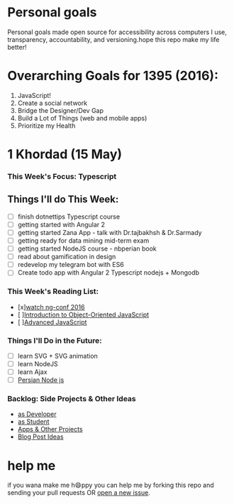 # Personal goals
Personal goals made open source for accessibility across computers I use, transparency, accountability, and versioning.hope this repo make my life better!

# Overarching Goals for 1395 (2016):
1. JavaScript!
2. Create a social network
3. Bridge the Designer/Dev Gap
4. Build a Lot of Things (web and mobile apps)
5. Prioritize my Health

# 1 Khordad (15 May)

### This Week's Focus: Typescript

## Things I'll do This Week:
- [ ] finish dotnettips Typescript course
- [ ] getting started with Angular 2
- [ ] getting started Zana App - talk with Dr.tajbakhsh & Dr.Sarmady
- [ ] getting ready for data mining mid-term exam
- [ ] getting started NodeJS course -  nbperian book
- [ ] read about gamification in design
- [ ] redevelop my telegram bot with ES6
- [ ] Create todo app with Angular 2 Typescript nodejs + Mongodb

### This Week's Reading List:
- [x][watch ng-conf 2016](http://www.youtube.com/watch?v=mAjjI35RcUE&t=42m01s)
- [ ][Introduction to Object-Oriented JavaScript](https://developer.mozilla.org/en-US/docs/Web/JavaScript/Introduction_to_Object-Oriented_JavaScript)
- [ ][Advanced JavaScript](https://msdn.microsoft.com/en-us/library/b9w25k6f(v=vs.94).aspx)

### Things I'll Do in the Future:
- [ ] learn SVG + SVG animation
- [ ] learn NodeJS
- [ ] learn Ajax
- [ ] [Persian Node js](http://learnfiles.com/downloads/%D8%AF%D9%88%D8%B1%D9%87-%D8%AA%D8%B5%D9%88%DB%8C%D8%B1%DB%8C-%D8%A2%D9%85%D9%88%D8%B2%D8%B4-nodejs/)

### Backlog: Side Projects & Other Ideas
- [as Developer](https://github.com/mmdsharifi/personal-goals/blob/master/asDveloper.md)
- [as Student](https://github.com/mmdsharifi/personal-goals/blob/master/asStudent.md)
- [Apps & Other Projects](https://github.com/mmdsharifi/personal-goals/blob/master/ideas-and-misc/app-ideas.md)
- [Blog Post Ideas](https://github.com/mmdsharifi/personal-goals/blob/master/ideas-and-misc/blog-ideas.md)


# help me
if you wana make me h:smile:ppy you can help me by forking this repo and sending your pull requests OR [open a new issue](https://github.com/mmdsharifi/personal-goals/issues/new).
